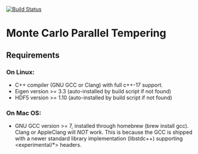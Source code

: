 [![Build Status](https://travis-ci.org/DavidAce/PT.svg?branch=master)](https://travis-ci.org/DavidAce/PT)
# Monte Carlo Parallel Tempering


## Requirements
### On Linux:

- C++ compiler (GNU GCC or Clang) with full c++-17 support. 
- Eigen version >= 3.3 (auto-installed by build script if not found)
- HDF5 version >= 1.10 (auto-installed by build script if not found)

### On Mac OS:

- GNU GCC version >= 7, installed through homebrew (brew install gcc). Clang or AppleClang will *NOT* work. This is because the GCC is shipped with a newer standard library implementation (libstdc++) supporting <experimental/*> headers.


